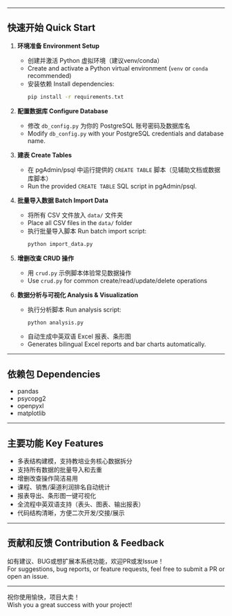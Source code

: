 
---

## 快速开始 Quick Start

1. **环境准备 Environment Setup**
   - 创建并激活 Python 虚拟环境（建议venv/conda）
   - Create and activate a Python virtual environment (`venv` or `conda` recommended)
   - 安装依赖 Install dependencies:
     ```bash
     pip install -r requirements.txt
     ```

2. **配置数据库 Configure Database**
   - 修改 `db_config.py` 为你的 PostgreSQL 账号密码及数据库名
   - Modify `db_config.py` with your PostgreSQL credentials and database name.

3. **建表 Create Tables**
   - 在 pgAdmin/psql 中运行提供的 `CREATE TABLE` 脚本（见辅助文档或数据库脚本）
   - Run the provided `CREATE TABLE` SQL script in pgAdmin/psql.

4. **批量导入数据 Batch Import Data**
   - 将所有 CSV 文件放入 `data/` 文件夹
   - Place all CSV files in the `data/` folder
   - 执行批量导入脚本 Run batch import script:
     ```bash
     python import_data.py
     ```

5. **增删改查 CRUD 操作**
   - 用 `crud.py` 示例脚本体验常见数据操作
   - Use `crud.py` for common create/read/update/delete operations

6. **数据分析与可视化 Analysis & Visualization**
   - 执行分析脚本 Run analysis script:
     ```bash
     python analysis.py
     ```
   - 自动生成中英双语 Excel 报表、条形图
   - Generates bilingual Excel reports and bar charts automatically.

---

## 依赖包 Dependencies

- pandas
- psycopg2
- openpyxl
- matplotlib

---

## 主要功能 Key Features

- 多表结构建模，支持教培业务核心数据拆分
- 支持所有数据的批量导入和去重
- 增删改查操作简洁易用
- 课程、销售/渠道利润排名自动统计
- 报表导出、条形图一键可视化
- 全流程中英双语支持（表头、图表、输出报表）
- 代码结构清晰，方便二次开发/交接/展示

---

## 贡献和反馈 Contribution & Feedback

如有建议、BUG或想扩展本系统功能，欢迎PR或发Issue！  
For suggestions, bug reports, or feature requests, feel free to submit a PR or open an issue.

---

祝你使用愉快，项目大卖！  
Wish you a great success with your project!
